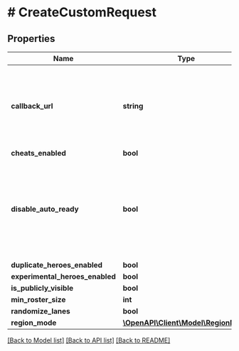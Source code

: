 # # CreateCustomRequest

## Properties

Name | Type | Description | Notes
------------ | ------------- | ------------- | -------------
**callback_url** | **string** | If a callback url is provided, we will send a POST request to this url when the match starts. | [optional]
**cheats_enabled** | **bool** |  | [optional]
**disable_auto_ready** | **bool** | If auto-ready is disabled, the bot will not automatically ready up. You need to call the &#x60;ready&#x60; endpoint to ready up. | [optional]
**duplicate_heroes_enabled** | **bool** |  | [optional]
**experimental_heroes_enabled** | **bool** |  | [optional]
**is_publicly_visible** | **bool** |  | [optional]
**min_roster_size** | **int** |  | [optional]
**randomize_lanes** | **bool** |  | [optional]
**region_mode** | [**\OpenAPI\Client\Model\RegionMode**](RegionMode.md) |  | [optional]

[[Back to Model list]](../../README.md#models) [[Back to API list]](../../README.md#endpoints) [[Back to README]](../../README.md)
